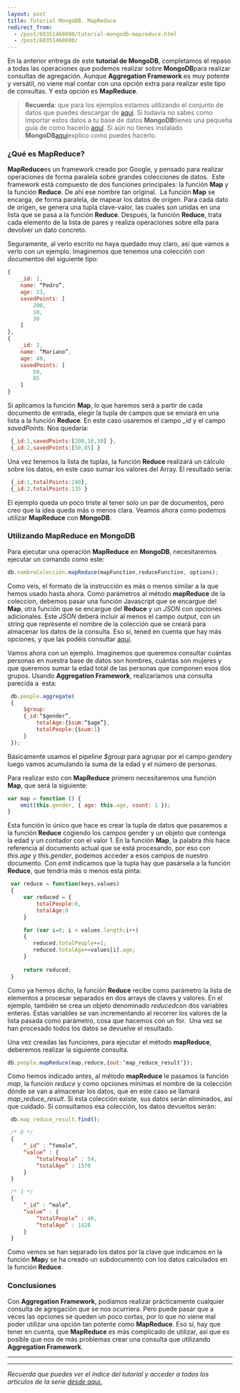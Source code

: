 ```yaml
---
layout: post
title: Tutorial MongoDB. MapReduce
redirect_from:
  - /post/68351468690/tutorial-mongodb-mapreduce.html
  - /post/68351468690/
---
```


En la anterior entrega de este **tutorial de MongoDB**, completamos el
repaso a todas las operaciones que podemos realizar sobre
**MongoDB**para realizar consultas de agregación. Aunque **Aggregation
Framework** es muy potente y versátil, no viene mal contar con una
opción extra para realizar este tipo de consultas. Y esta opción es
**MapReduce**.

> **Recuerda**: que para los ejemplos estamos utilizando el conjunto de
> datos que puedes descargar de
> [aquí](https://skydrive.live.com/download?resid=1F8D7C58B1FC74AE%211168 "enlace a conjunto de datos de los ejemplos").
> Si todavía no sabes como importar estos datos a tu base de datos
> **MongoDB**tienes una pequeña guía de como hacerlo
> [aquí](https://www.charlascylon.com/post/61794340001/tutorial-mongodb-operaciones-de-consulta "enlace a entrada donde se explica el comando mongoimport").
> Si aún no tienes instalado
> **MongoDB**[aquí](https://www.charlascylon.com/post/61794337102/tutorial-mongodb-instalacion-y-configuracion "enlace a entrada de instalación de MongoDB")explico
> como puedes hacerlo.

### ¿Qué es MapReduce?

**MapReduce**es un framework creado por Google, y pensado para realizar
operaciones de forma paralela sobre grandes colecciones de datos.  Este
framework está compuesto de dos funciones principales: la función
**Map** y la función **Reduce**. De ahí ese nombre tan original.  La
función **Map** se encarga, de forma paralela, de mapear los datos de
origen. Para cada dato de origen, se genera una tupla clave-valor, las
cuales son unidas en una lista que se pasa a la función **Reduce**.
Después, la función **Reduce**, trata cada elemento de la lista de pares
y realiza operaciones sobre ella para devolver un dato concreto. 

Seguramente, al verlo escrito no haya quedado muy claro, así que vamos
a verlo con un ejemplo. Imaginemos que tenemos una colección con
documentos del siguiente tipo:

```javascript
{
    _id: 1,
    name: “Pedro”,
    age: 23,
    savedPoints: [
        200,
        10,
        30
    ]
},
{
    _id: 2,
    name: “Mariano”,
    age: 48,
    savedPoints: [
        50,
        85
    ]
}
```

Si aplicamos la función **Map**, lo que haremos será a partir de cada
documento de entrada, elegir la tupla de campos que se enviará en una
lista a la función **Reduce**. En este caso usaremos el campo *_id* y el
campo *savedPoints*. Nos quedaría:

```javascript
 {_id:1,savedPoints:[200,10,30] },
 {_id:2,savedPoints:[50,85] }
```

Una vez tenemos la lista de tuplas, la función **Reduce** realizará un
cálculo sobre los datos, en este caso sumar los valores del Array. El
resultado sería:

```javascript
 {_id:1,totalPoints:240},
 {_id:2,totalPoints:135 }
```

El ejemplo queda un poco triste al tener solo un par de documentos, pero
creo que la idea queda más o menos clara. Veamos ahora como podemos
utilizar **MapReduce** con **MongoDB**.

### Utilizando MapReduce en MongoDB

Para ejecutar una operación **MapReduce** en **MongoDB**, necesitaremos
ejecutar un comando como este:

```javascript
db.nombreColección.mapReduce(mapFunction,reduceFunction, options);
```
Como veis, el formato de la instrucción es más o menos similar a la que
hemos usado hasta ahora. Como parámetros al método **mapReduce** de la
coleccion, debemos pasar una función Javascript que se encargue del
**Map**, otra función que se encargue del **Reduce** y un *JSON* con
opciones adicionales. Este *JSON* deberá incluir al menos el campo
*output*, con un string que represente el nombre de la colección que se
creará para almacenar los datos de la consulta. Eso sí, tened en cuenta
que hay más opciones, y que las podéis consultar
[aquí](http://docs.mongodb.org/manual/reference/command/mapReduce/#dbcmd.mapReduce "enlace a MapReduce con MongoDB").

Vamos ahora con un ejemplo. Imaginemos que queremos consultar cuántas
personas en nuestra base de datos son hombres, cuántas son mujeres y que
queremos sumar la edad total de las personas que componen esos dos
grupos. Usando **Aggregation Framework**, realizaríamos una consulta
parecida a  esta:

```javascript
 db.people.aggregate(
 {
     $group:
     {_id:“$gender”,
         totalAge:{$sum:“$age”},
         totalPeople:{$sum:1}
     }
 });
```

 Básicamente usamos el pipeline *$group* para agrupar por el campo
*gender*y luego vamos acumulando la suma de la edad y el número de
personas. 

 Para realizar esto con **MapReduce** primero necesitaremos una función
**Map**, que será la siguiente:

```javascript
var map = function () {
    emit(this.gender, { age: this.age, count: 1 });
}
```
Esta función lo único que hace es crear la tupla de datos que pasaremos
a la función **Reduce** cogiendo los campos gender y un objeto que
contenga la edad y un contador con el valor 1. En la función **Map**, la
palabra *this* hace referencia al documento actual que se está
procesando, por eso con *this.age* y *this.gender*, podemos acceder a esos
campos de nuestro documento. Con *emit* indicamos que la tupla hay que
pasársela a la función **Reduce**, que tendría más o menos esta pinta:

```javascript
 var reduce = function(keys,values)
 {
     var reduced = {        
         totalPeople:0,
         totalAge:0
     }

     for (var i=0; i < values.length;i++)
     {
        reduced.totalPeople+=1;
        reduced.totalAge+=values[i].age;        
     }   
     
     return reduced;
 }
```

Como ya hemos dicho, la función **Reduce** recibe como parámetro la
lista de elementos a procesar separados en dos arrays de claves y
valores. En el ejemplo, también se crea un objeto denominado
*reduced*con dos variables enteras. Estas variables se van incrementando
al recorrer los valores de la lista pasada como parámetro, cosa que
hacemos con un for.  Una vez se han procesado todos los datos se
devuelve el resultado. 

Una vez creadas las funciones, para ejecutar el método **mapReduce**,
deberemos realizar la siguiente consulta.

```javascript
db.people.mapReduce(map,reduce,{out:‘map_reduce_result’});
```

Como hemos indicado antes, al método **mapReduce** le pasamos la función
*map*, la función *reduce* y como opciones mínimas el nombre de la
colección dónde se van a almacenar los datos, que en este caso se
llamará *map_reduce_result*. Si esta colección existe, sus datos serán
eliminados, así que cuídado. Si consultamos esa colección, los datos
devueltos serán:

```javascript
 db.map_reduce_result.find();

 /* 0 */
 {
     “_id” : “female”,
     “value” : {
         “totalPeople” : 54,
         “totalAge” : 1570
     }
 }

 /* 1 */
 {
     “_id” : “male”,
     “value” : {
         “totalPeople” : 46,
         “totalAge” : 1428
     }
 }
```

Como vemos se han separado los datos por la clave que indicamos en la
función **Map**y se ha creado un subdocumento con los datos calculados
en la función **Reduce**.

### Conclusiones

Con **Aggregation Framework**, podíamos realizar prácticamente cualquier
consulta de agregación que se nos ocurriera. Pero puede pasar que a
veces las opciones se queden un poco cortas, por lo que no viene mal
poder utilizar una opción tan potente como **MapReduce**. Eso sí, hay
que tener en cuenta, que **MapReduce** es más complicado de utilizar,
así que es posible que nos de más problemas crear una consulta que
utilizando **Aggregation Framework**.


* * * * *

* * * * *

*Recuerda que puedes ver el índice del tutorial y acceder a todos los
artículos de la serie [desde aquí.](https://charlascylon.com/tutorialmongo)*

